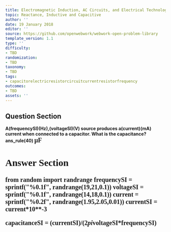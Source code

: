 ```yaml
---
title: Electromagnetic Induction, AC Circuits, and Electrical Technologies
topic: Reactance, Inductive and Capacitive
author: ''
date: 19 January 2018
editor: ''
source: https://github.com/openwebwork/webwork-open-problem-library
template_version: 1.1
type: ''
difficulty:
- TBD
randomization:
- TBD
taxonomy:
- TBD
tags:
- capacitorelectricresistorcircuitcurrentresistorfrequency
outcomes:
- TBD
assets: ''
---
```


## Question Section 

<b>
A(frequencySI)(Hz),(voltageSI)(V) source produces a(current)(mA) current when connected to a capacitor. What is the capacitance?
ans_rule(40) <span style="font-family: 'Times'; font-size: 20px";>&mu;F<span>



## Answer Section

from random import randrange
frequencySI = sprintf("%0.1f", randrange(19,21,0.1))
voltageSI = sprintf("%0.1f", randrange(14,18,0.1))
current = sprintf("%0.2f", randrange(1.95,2.05,0.01))
currentSI = current*10**-3

capacitanceSI = (currentSI)/(2*pi*voltageSI*frequencySI)